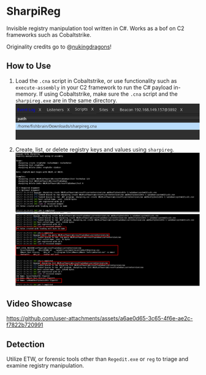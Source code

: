 # SharpiReg
Invisible registry manipulation tool written in C#. Works as a bof on C2 frameworks such as Cobaltstrike.

Originality credits go to @[nukingdragons](www.github.com/NukingDragons/invisreg)!

## How to Use
1. Load the `.cna` script in Cobaltstrike, or use functionality such as `execute-assembly` in your C2 framework to run the C# payload in-memory. If using Cobaltstrike, make sure the `.cna` script and the `sharpireg.exe` are in the same directory.
![alt text](<media/C2 framework load cna.png>)

2. Create, list, or delete registry keys and values using `sharpireg`.
![alt text](<media/sharpireg usage and value creation.png>)
![alt text](<media/sharpireg usage and value creation 2.png>)

## Video Showcase
https://github.com/user-attachments/assets/a6ae0d65-3c65-4f6e-ae2c-f7822b720991

## Detection              
Utilize ETW, or forensic tools other than `Regedit.exe` or `reg` to triage and examine registry manipulation. 
